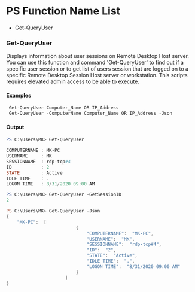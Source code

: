 # PS Function Name List
  - Get-QueryUser


### Get-QueryUser

Displays information about user sessions on Remote Desktop Host server. You can use this function and command 'Get-QueryUser' to find out if a specific user session or to get list of users session that are logged on to a specific Remote Desktop Session Host server or workstation. This scripts requires elevated admin access to be able to execute.

#### Examples
```powershell
 Get-QueryUser Computer_Name OR IP_Address
 Get-QueryUser -ComputerName Computer_Name OR IP_Address -Json
```
#### Output
```powershell
PS C:\Users\MK> Get-QueryUser

COMPUTERNAME : MK-PC
USERNAME     : MK
SESSIONNAME  : rdp-tcp#4
ID           : 2
STATE        : Active
IDLE TIME    : .
LOGON TIME   : 8/31/2020 09:00 AM

PS C:\Users\MK> Get-QueryUser -GetSessionID
2

PS C:\Users\MK> Get-QueryUser -Json
{
    "MK-PC":  [
                          {
                              "COMPUTERNAME":  "MK-PC",
                              "USERNAME":  "MK",
                              "SESSIONNAME":  "rdp-tcp#4",
                              "ID":  "2",
                              "STATE":  "Active",
                              "IDLE TIME":  ".",
                              "LOGON TIME":  "8/31/2020 09:00 AM"
                          }
                      ]
}

```